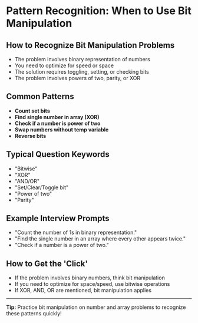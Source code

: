 # Pattern Recognition: When to Use Bit Manipulation

## How to Recognize Bit Manipulation Problems

- The problem involves binary representation of numbers
- You need to optimize for speed or space
- The solution requires toggling, setting, or checking bits
- The problem involves powers of two, parity, or XOR

## Common Patterns

- **Count set bits**
- **Find single number in array (XOR)**
- **Check if a number is power of two**
- **Swap numbers without temp variable**
- **Reverse bits**

## Typical Question Keywords

- "Bitwise"
- "XOR"
- "AND/OR"
- "Set/Clear/Toggle bit"
- "Power of two"
- "Parity"

## Example Interview Prompts

- "Count the number of 1s in binary representation."
- "Find the single number in an array where every other appears twice."
- "Check if a number is a power of two."

## How to Get the 'Click'

- If the problem involves binary numbers, think bit manipulation
- If you need to optimize for space/speed, use bitwise operations
- If XOR, AND, OR are mentioned, bit manipulation applies

---

**Tip:** Practice bit manipulation on number and array problems to recognize these patterns quickly!
